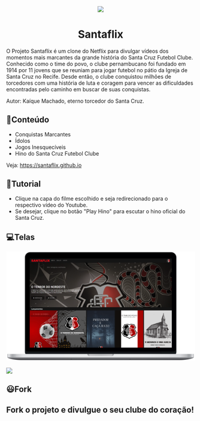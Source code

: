 <div align="center"> 
<img  src="img/logo.png" width = 150px>
<h1 color = #E50914; > Santaflix </h3>
</div>

O Projeto Santaflix é um clone do Netflix para divulgar vídeos dos momentos mais marcantes da grande história do Santa Cruz Futebol Clube. Conhecido como o time do povo, o clube pernambucano foi fundado em 1914 por 11 jovens que se reuniam para jogar futebol no pátio da Igreja de Santa Cruz no Recife. Desde então, o clube conquistou milhões de torcedores com uma história de luta e coragem para vencer as dificuldades encontradas pelo caminho em buscar de suas conquistas.

Autor: Kaíque Machado, eterno torcedor do Santa Cruz.

## :scroll:Conteúdo

* Conquistas Marcantes
* Ídolos 
* Jogos Inesquecíveis
* Hino do Santa Cruz Futebol Clube

Veja:  https://santaflix.github.io

## :loudspeaker:Tutorial

 * Clique na capa do filme escolhido e seja redirecionado para o respectivo vídeo do Youtube.
 * Se desejar, clique no botão "Play Hino" para escutar o hino oficial do Santa Cruz.

## :computer:Telas

![Tela Mac](https://github.com/kaiquecodes/santaflix/blob/main/img/Mac.png)

<img  src="img/Iphone.png" align = center width = 300px>

## :smiley:Fork 
##  Fork o projeto e divulgue o seu clube do coração!

